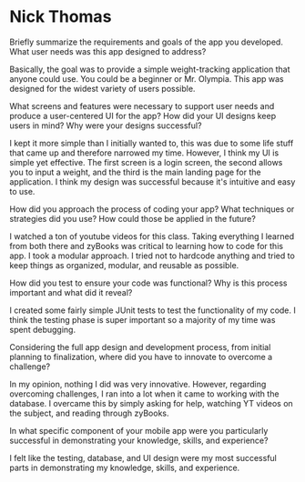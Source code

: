 # Nick Thomas

Briefly summarize the requirements and goals of the app you developed. What user needs was this app designed to address?

Basically, the goal was to provide a simple weight-tracking application that anyone could use. You could be a beginner or Mr. Olympia. This app was designed for the widest variety of users possible.

What screens and features were necessary to support user needs and produce a user-centered UI for the app? How did your UI designs keep users in mind? Why were your designs successful?

I kept it more simple than I initially wanted to, this was due to some life stuff that came up and therefore narrowed my time. However, I think my UI is simple yet effective. The first screen is a login screen, the second allows you to input a weight, and the third is the main landing page for the application. I think my design was successful because it's intuitive and easy to use.

How did you approach the process of coding your app? What techniques or strategies did you use? How could those be applied in the future?

I watched a ton of youtube videos for this class. Taking everything I learned from both there and zyBooks was critical to learning how to code for this app. I took a modular approach. I tried not to hardcode anything and tried to keep things as organized, modular, and reusable as possible.

How did you test to ensure your code was functional? Why is this process important and what did it reveal?

I created some fairly simple JUnit tests to test the functionality of my code. I think the testing phase is super important so a majority of my time was spent debugging.

Considering the full app design and development process, from initial planning to finalization, where did you have to innovate to overcome a challenge?

In my opinion, nothing I did was very innovative. However, regarding overcoming challenges, I ran into a lot when it came to working with the database. I overcame this by simply asking for help, watching YT videos on the subject, and reading through zyBooks.

In what specific component of your mobile app were you particularly successful in demonstrating your knowledge, skills, and experience?

I felt like the testing, database, and UI design were my most successful parts in demonstrating my knowledge, skills, and experience.
